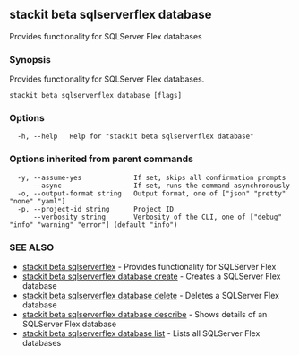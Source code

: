 ## stackit beta sqlserverflex database

Provides functionality for SQLServer Flex databases

### Synopsis

Provides functionality for SQLServer Flex databases.

```
stackit beta sqlserverflex database [flags]
```

### Options

```
  -h, --help   Help for "stackit beta sqlserverflex database"
```

### Options inherited from parent commands

```
  -y, --assume-yes             If set, skips all confirmation prompts
      --async                  If set, runs the command asynchronously
  -o, --output-format string   Output format, one of ["json" "pretty" "none" "yaml"]
  -p, --project-id string      Project ID
      --verbosity string       Verbosity of the CLI, one of ["debug" "info" "warning" "error"] (default "info")
```

### SEE ALSO

* [stackit beta sqlserverflex](./stackit_beta_sqlserverflex.md)	 - Provides functionality for SQLServer Flex
* [stackit beta sqlserverflex database create](./stackit_beta_sqlserverflex_database_create.md)	 - Creates a SQLServer Flex database
* [stackit beta sqlserverflex database delete](./stackit_beta_sqlserverflex_database_delete.md)	 - Deletes a SQLServer Flex database
* [stackit beta sqlserverflex database describe](./stackit_beta_sqlserverflex_database_describe.md)	 - Shows details of an SQLServer Flex database
* [stackit beta sqlserverflex database list](./stackit_beta_sqlserverflex_database_list.md)	 - Lists all SQLServer Flex databases

